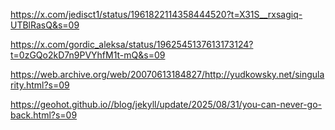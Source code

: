 https://x.com/jedisct1/status/1961822114358444520?t=X31S__rxsagiq-UTBlRasQ&s=09

https://x.com/gordic_aleksa/status/1962545137613173124?t=0zGQo2kD7n9PVYhfM1t-mQ&s=09

https://web.archive.org/web/20070613184827/http://yudkowsky.net/singularity.html?s=09

https://geohot.github.io//blog/jekyll/update/2025/08/31/you-can-never-go-back.html?s=09